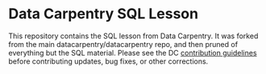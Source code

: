 Data Carpentry SQL Lesson
=============

This repository contains the SQL lesson from Data Carpentry. It was forked from the main datacarpentry/datacarpentry repo, and then pruned of everything but the SQL material. Please see the DC [contribution guidelines](CONTRIBUTING.md) before contributing updates, bug fixes, or other corrections.
 
